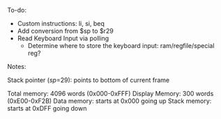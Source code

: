 To-do:

- Custom instructions: li, si, beq
- Add conversion from $sp to $r29
- Read Keyboard Input via polling
	- Determine where to store the keyboard input: ram/regfile/special reg?


Notes:

Stack pointer ($sp=$29): points to bottom of current frame

Total memory: 4096 words (0x000-0xFFF)
Display Memory: 300 words (0xE00-0xF2B)
Data memory: starts at 0x000 going up
Stack memory: starts at 0xDFF going down

